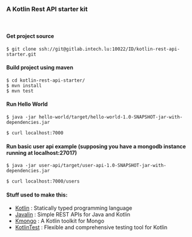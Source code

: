 ### A Kotlin Rest API starter kit
&nbsp;

#### Get project source


```shell
$ git clone ssh://git@gitlab.intech.lu:10022/ID/kotlin-rest-api-starter.git
```

#### Build project using maven

```shell
$ cd kotlin-rest-api-starter/
$ mvn install
$ mvn test
```

#### Run Hello World

```shell
$ java -jar hello-world/target/hello-world-1.0-SNAPSHOT-jar-with-dependencies.jar
```

```shell
$ curl localhost:7000
```

#### Run basic user api example (supposing you have a mongodb instance running at localhost:27017)

```shell
$ java -jar user-api/target/user-api-1.0-SNAPSHOT-jar-with-dependencies.jar
```

```shell
$ curl localhost:7000/users
```

#### Stuff used to make this:

 * [Kotlin](https://kotlinlang.org/) : Statically typed programming language
 * [Javalin](https://javalin.io/) : Simple REST APIs for Java and Kotlin
 * [Kmongo](https://litote.org/kmongo/) : A Kotlin toolkit for Mongo
 * [KotlinTest](https://github.com/kotlintest/kotlintest) : Flexible and comprehensive testing tool for Kotlin
